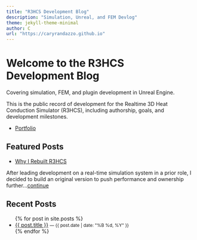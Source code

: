 ```yaml
---
title: "R3HCS Development Blog"
description: "Simulation, Unreal, and FEM Devlog"
theme: jekyll-theme-minimal
author: C
url: "https://caryrandazzo.github.io"
---
```


# Welcome to the R3HCS Development Blog
 Covering simulation, FEM, and plugin development in Unreal Engine.

This is the public record of development for the Realtime 3D Heat Conduction Simulator (R3HCS), including authorship, goals, and development milestones.

- [Portfolio](https://caryrandazzo.github.io/portfolio/)

## Featured Posts

- [Why I Rebuilt R3HCS](/2025/08/02/why-i-rebuilt-r3hcs.html)

After leading development on a real-time simulation system in a prior role, I decided to build an original version to push performance and ownership further...[continue](/2025/08/02/why-i-rebuilt-r3hcs.html)

## Recent Posts

<ul>
  {% for post in site.posts %}
    <li>
      <a href="{{ post.url }}">{{ post.title }}</a>
      <small>— {{ post.date | date: "%B %d, %Y" }}</small>
    </li>
  {% endfor %}
</ul>